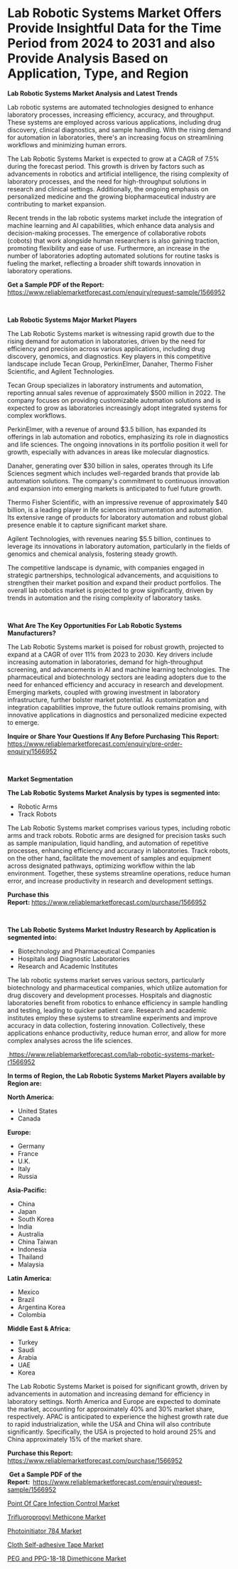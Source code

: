 <p><h1>Lab Robotic Systems Market Offers Provide Insightful Data for the Time Period from 2024 to 2031 and also Provide Analysis Based on Application, Type, and Region</h1></p><p><strong>Lab Robotic Systems Market Analysis and Latest Trends</strong></p>
<p><p>Lab robotic systems are automated technologies designed to enhance laboratory processes, increasing efficiency, accuracy, and throughput. These systems are employed across various applications, including drug discovery, clinical diagnostics, and sample handling. With the rising demand for automation in laboratories, there's an increasing focus on streamlining workflows and minimizing human errors.</p><p>The Lab Robotic Systems Market is expected to grow at a CAGR of 7.5% during the forecast period. This growth is driven by factors such as advancements in robotics and artificial intelligence, the rising complexity of laboratory processes, and the need for high-throughput solutions in research and clinical settings. Additionally, the ongoing emphasis on personalized medicine and the growing biopharmaceutical industry are contributing to market expansion.</p><p>Recent trends in the lab robotic systems market include the integration of machine learning and AI capabilities, which enhance data analysis and decision-making processes. The emergence of collaborative robots (cobots) that work alongside human researchers is also gaining traction, promoting flexibility and ease of use. Furthermore, an increase in the number of laboratories adopting automated solutions for routine tasks is fueling the market, reflecting a broader shift towards innovation in laboratory operations.</p></p>
<p><strong>Get a Sample PDF of the Report:&nbsp;</strong> <a href="https://www.reliablemarketforecast.com/enquiry/request-sample/1566952">https://www.reliablemarketforecast.com/enquiry/request-sample/1566952</a></p>
<p>&nbsp;</p>
<p><strong>Lab Robotic Systems Major Market Players</strong></p>
<p><p>The Lab Robotic Systems market is witnessing rapid growth due to the rising demand for automation in laboratories, driven by the need for efficiency and precision across various applications, including drug discovery, genomics, and diagnostics. Key players in this competitive landscape include Tecan Group, PerkinElmer, Danaher, Thermo Fisher Scientific, and Agilent Technologies.</p><p>Tecan Group specializes in laboratory instruments and automation, reporting annual sales revenue of approximately $500 million in 2022. The company focuses on providing customizable automation solutions and is expected to grow as laboratories increasingly adopt integrated systems for complex workflows.</p><p>PerkinElmer, with a revenue of around $3.5 billion, has expanded its offerings in lab automation and robotics, emphasizing its role in diagnostics and life sciences. The ongoing innovations in its portfolio position it well for growth, especially with advances in areas like molecular diagnostics.</p><p>Danaher, generating over $30 billion in sales, operates through its Life Sciences segment which includes well-regarded brands that provide lab automation solutions. The company's commitment to continuous innovation and expansion into emerging markets is anticipated to fuel future growth.</p><p>Thermo Fisher Scientific, with an impressive revenue of approximately $40 billion, is a leading player in life sciences instrumentation and automation. Its extensive range of products for laboratory automation and robust global presence enable it to capture significant market share.</p><p>Agilent Technologies, with revenues nearing $5.5 billion, continues to leverage its innovations in laboratory automation, particularly in the fields of genomics and chemical analysis, fostering steady growth.</p><p>The competitive landscape is dynamic, with companies engaged in strategic partnerships, technological advancements, and acquisitions to strengthen their market position and expand their product portfolios. The overall lab robotics market is projected to grow significantly, driven by trends in automation and the rising complexity of laboratory tasks.</p></p>
<p>&nbsp;</p>
<p><strong>What Are The Key Opportunities For Lab Robotic Systems Manufacturers?</strong></p>
<p><p>The Lab Robotic Systems market is poised for robust growth, projected to expand at a CAGR of over 11% from 2023 to 2030. Key drivers include increasing automation in laboratories, demand for high-throughput screening, and advancements in AI and machine learning technologies. The pharmaceutical and biotechnology sectors are leading adopters due to the need for enhanced efficiency and accuracy in research and development. Emerging markets, coupled with growing investment in laboratory infrastructure, further bolster market potential. As customization and integration capabilities improve, the future outlook remains promising, with innovative applications in diagnostics and personalized medicine expected to emerge.</p></p>
<p><strong>Inquire or Share Your Questions If Any Before Purchasing This Report:</strong> <a href="https://www.reliablemarketforecast.com/enquiry/pre-order-enquiry/1566952">https://www.reliablemarketforecast.com/enquiry/pre-order-enquiry/1566952</a></p>
<p>&nbsp;</p>
<p><strong>Market Segmentation</strong></p>
<p><strong>The Lab Robotic Systems Market Analysis by types is segmented into:</strong></p>
<p><ul><li>Robotic Arms</li><li>Track Robots</li></ul></p>
<p><p>The Lab Robotic Systems market comprises various types, including robotic arms and track robots. Robotic arms are designed for precision tasks such as sample manipulation, liquid handling, and automation of repetitive processes, enhancing efficiency and accuracy in laboratories. Track robots, on the other hand, facilitate the movement of samples and equipment across designated pathways, optimizing workflow within the lab environment. Together, these systems streamline operations, reduce human error, and increase productivity in research and development settings.</p></p>
<p><strong>Purchase this Report:&nbsp;</strong><a href="https://www.reliablemarketforecast.com/purchase/1566952">https://www.reliablemarketforecast.com/purchase/1566952</a></p>
<p>&nbsp;</p>
<p><strong>The Lab Robotic Systems Market Industry Research by Application is segmented into:</strong></p>
<p><ul><li>Biotechnology and Pharmaceutical Companies</li><li>Hospitals and Diagnostic Laboratories</li><li>Research and Academic Institutes</li></ul></p>
<p><p>The lab robotic systems market serves various sectors, particularly biotechnology and pharmaceutical companies, which utilize automation for drug discovery and development processes. Hospitals and diagnostic laboratories benefit from robotics to enhance efficiency in sample handling and testing, leading to quicker patient care. Research and academic institutes employ these systems to streamline experiments and improve accuracy in data collection, fostering innovation. Collectively, these applications enhance productivity, reduce human error, and allow for more complex analyses across the life sciences.</p></p>
<p><a href="https://www.reliablemarketforecast.com/lab-robotic-systems-market-r1566952">&nbsp;https://www.reliablemarketforecast.com/lab-robotic-systems-market-r1566952</a></p>
<p><strong>In terms of Region, the Lab Robotic Systems Market Players available by Region are:</strong></p>
<p>
    <p> <strong> North America: </strong>
        <ul>
            <li>United States</li>
            <li>Canada</li>
        </ul>
        </p> 
    <p> <strong> Europe: </strong>
        <ul>
            <li>Germany</li>
            <li>France</li>
            <li>U.K.</li>
            <li>Italy</li>
            <li>Russia</li>
        </ul>
        </p> 
    <p> <strong> Asia-Pacific: </strong>
        <ul>
            <li>China</li>
            <li>Japan</li>
            <li>South Korea</li>
            <li>India</li>
            <li>Australia</li>
            <li>China Taiwan</li>
            <li>Indonesia</li>
            <li>Thailand</li>
            <li>Malaysia</li>
        </ul>
        </p> 
    <p> <strong> Latin America: </strong>
        <ul>
            <li>Mexico</li>
            <li>Brazil</li>
            <li>Argentina Korea</li>
            <li>Colombia</li>
        </ul>
        </p> 
    <p> <strong> Middle East & Africa: </strong>
        <ul>
            <li>Turkey</li>
            <li>Saudi</li>
            <li>Arabia</li>
            <li>UAE</li>
            <li>Korea</li>
        </ul>
    </p>
    </p>
<p><p>The Lab Robotic Systems Market is poised for significant growth, driven by advancements in automation and increasing demand for efficiency in laboratory settings. North America and Europe are expected to dominate the market, accounting for approximately 40% and 30% market share, respectively. APAC is anticipated to experience the highest growth rate due to rapid industrialization, while the USA and China will also contribute significantly. Specifically, the USA is projected to hold around 25% and China approximately 15% of the market share.</p></p>
<p><strong>Purchase this Report: </strong><a href="https://www.reliablemarketforecast.com/purchase/1566952">https://www.reliablemarketforecast.com/purchase/1566952</a></p>
<p>&nbsp;<strong>Get a Sample PDF of the Report:&nbsp;&nbsp;</strong><a href="https://www.reliablemarketforecast.com/enquiry/request-sample/1566952">https://www.reliablemarketforecast.com/enquiry/request-sample/1566952</a></p>
<p><strong></strong></p>
<p><p><a href="https://issuu.com/reportprime-2/docs/point-of-care-infection-control-mar_1378a8af9c5b7c">Point Of Care Infection Control Market</a></p><p><a href="https://medium.com/@reyeshowell655/global-trifluoropropyl-methicone-market-focus-on-product-type-purity-37ca7d1466dd?postPublishedType=repub">Trifluoropropyl Methicone Market</a></p><p><a href="https://www.linkedin.com/pulse/photoinitiator-784-market-outlook-forecast-from-2024-2031-5lrbe?trackingId=sRO1ffNqRUe7wSRnOV2y5g%3D%3D">Photoinitiator 784 Market</a></p><p><a href="https://issuu.com/reportprime-2/docs/cloth-self-adhesive-tape-market-siz_72a984a838bb9b">Cloth Self-adhesive Tape Market</a></p><p><a href="https://medium.com/@reyeshowell655/peg-and-ppg-18-18-dimethicone-market-report-by-product-type-purity-98-99-purity-99-others-f4705aa6b99d?postPublishedType=repub">PEG and PPG-18-18 Dimethicone Market</a></p></p>